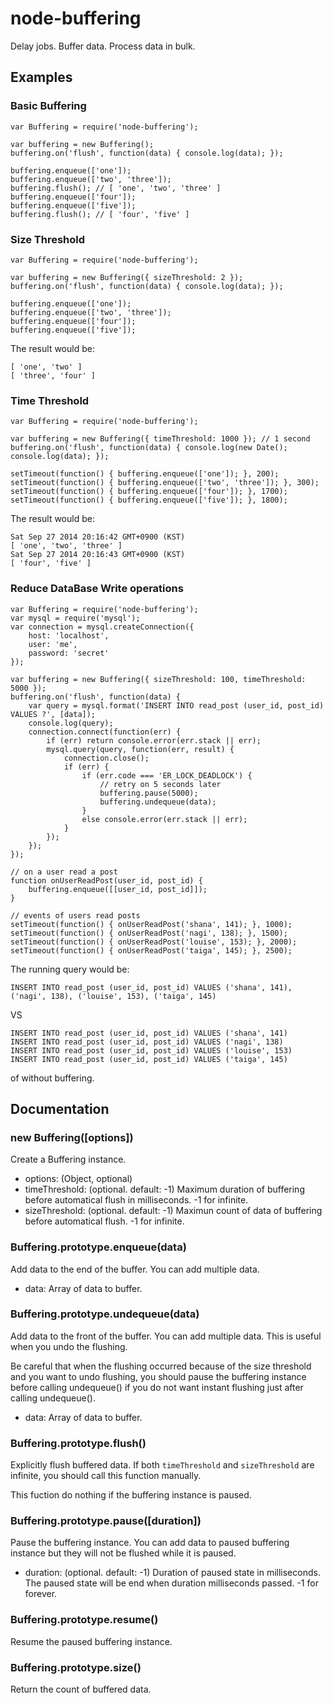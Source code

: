 node-buffering
==============

Delay jobs. Buffer data. Process data in bulk.

## Examples

### Basic Buffering

	var Buffering = require('node-buffering');
	
	var buffering = new Buffering();
	buffering.on('flush', function(data) { console.log(data); });
	
	buffering.enqueue(['one']);
	buffering.enqueue(['two', 'three']);
	buffering.flush(); // [ 'one', 'two', 'three' ]
	buffering.enqueue(['four']);
	buffering.enqueue(['five']);
	buffering.flush(); // [ 'four', 'five' ]

### Size Threshold

	var Buffering = require('node-buffering');
	
	var buffering = new Buffering({ sizeThreshold: 2 });
	buffering.on('flush', function(data) { console.log(data); });
	
	buffering.enqueue(['one']);
	buffering.enqueue(['two', 'three']);
	buffering.enqueue(['four']);
	buffering.enqueue(['five']);

The result would be:

	[ 'one', 'two' ]
	[ 'three', 'four' ]

### Time Threshold

	var Buffering = require('node-buffering');
	
	var buffering = new Buffering({ timeThreshold: 1000 }); // 1 second
	buffering.on('flush', function(data) { console.log(new Date(); console.log(data); });
	
	setTimeout(function() { buffering.enqueue(['one']); }, 200);
	setTimeout(function() { buffering.enqueue(['two', 'three']); }, 300);
	setTimeout(function() { buffering.enqueue(['four']); }, 1700);
	setTimeout(function() { buffering.enqueue(['five']); }, 1800);

The result would be:

	Sat Sep 27 2014 20:16:42 GMT+0900 (KST)
	[ 'one', 'two', 'three' ]
	Sat Sep 27 2014 20:16:43 GMT+0900 (KST)
	[ 'four', 'five' ]

### Reduce DataBase Write operations

	var Buffering = require('node-buffering');
	var mysql = require('mysql');
	var connection = mysql.createConnection({
	    host: 'localhost',
	    user: 'me',
	    password: 'secret'
	});
	
	var buffering = new Buffering({ sizeThreshold: 100, timeThreshold: 5000 });
	buffering.on('flush', function(data) {
	    var query = mysql.format('INSERT INTO read_post (user_id, post_id) VALUES ?', [data]);
	    console.log(query);
	    connection.connect(function(err) {
	        if (err) return console.error(err.stack || err);
	        mysql.query(query, function(err, result) {
	            connection.close();
	            if (err) {
	                if (err.code === 'ER_LOCK_DEADLOCK') {
	                    // retry on 5 seconds later
	                    buffering.pause(5000);
	                    buffering.undequeue(data);
	                }
	                else console.error(err.stack || err);
	            }
	        });
	    });
	});
	
	// on a user read a post
	function onUserReadPost(user_id, post_id) {
	    buffering.enqueue([[user_id, post_id]]);
	}
	
	// events of users read posts
	setTimeout(function() { onUserReadPost('shana', 141); }, 1000);
	setTimeout(function() { onUserReadPost('nagi', 138); }, 1500);
	setTimeout(function() { onUserReadPost('louise', 153); }, 2000);
	setTimeout(function() { onUserReadPost('taiga', 145); }, 2500);

The running query would be:

	INSERT INTO read_post (user_id, post_id) VALUES ('shana', 141), ('nagi', 138), ('louise', 153), ('taiga', 145)

VS

	INSERT INTO read_post (user_id, post_id) VALUES ('shana', 141)
	INSERT INTO read_post (user_id, post_id) VALUES ('nagi', 138)
	INSERT INTO read_post (user_id, post_id) VALUES ('louise', 153)
	INSERT INTO read_post (user_id, post_id) VALUES ('taiga', 145)

of without buffering.

## Documentation

### new Buffering([options])

Create a Buffering instance.

* options: (Object, optional)
 * timeThreshold: (optional. default: -1) Maximum duration of buffering before automatical flush in milliseconds. -1 for infinite.
 * sizeThreshold: (optional. default: -1) Maximun count of data of buffering before automatical flush. -1 for infinite.

### Buffering.prototype.enqueue(data)

Add data to the end of the buffer. You can add multiple data.

* data: Array of data to buffer.

### Buffering.prototype.undequeue(data)

Add data to the front of the buffer. You can add multiple data. This is useful when you undo the flushing.

Be careful that when the flushing occurred because of the size threshold and you want to undo flushing, you should pause the buffering instance before calling undequeue() if you do not want instant flushing just after calling undequeue().

* data: Array of data to buffer.

### Buffering.prototype.flush()

Explicitly flush buffered data. If both `timeThreshold` and `sizeThreshold` are infinite, you should call this function manually.

This fuction do nothing if the buffering instance is paused.

### Buffering.prototype.pause([duration])

Pause the buffering instance. You can add data to paused buffering instance but they will not be flushed while it is paused.

* duration: (optional. default: -1) Duration of paused state in milliseconds. The paused state will be end when duration milliseconds passed. -1 for forever.

### Buffering.prototype.resume()

Resume the paused buffering instance.

### Buffering.prototype.size()

Return the count of buffered data.

